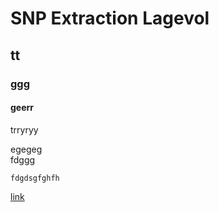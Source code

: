 # SNP Extraction Lagevol

## tt
### ggg
#### geerr

trryryy

egegeg<br>fdggg
```
fdgdsgfghfh
```

[link](https://www.google.com.br/?hl=pt-BR)
